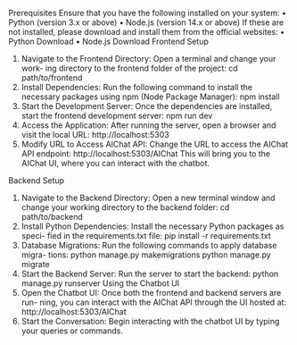 Prerequisites
Ensure that you have the following installed on your system:
• Python (version 3.x or above)
• Node.js (version 14.x or above)
If these are not installed, please download and install them from the official
websites:
• Python Download
• Node.js Download
Frontend Setup
1. Navigate to the Frontend Directory: Open a terminal and change your work-
ing directory to the frontend folder of the project:
cd path/to/frontend
2. Install Dependencies: Run the following command to install the necessary
packages using npm (Node Package Manager):
npm install
3. Start the Development Server: Once the dependencies are installed, start the
frontend development server:
npm run dev
4. Access the Application: After running the server, open a browser and visit
the local URL:
http://localhost:5303
5. Modify URL to Access AIChat API: Change the URL to access the AIChat
API endpoint:
http://localhost:5303/AIChat
This will bring you to the AIChat UI, where you can interact with the chatbot.

Backend Setup
1. Navigate to the Backend Directory: Open a new terminal window and change
your working directory to the backend folder:
cd path/to/backend
2. Install Python Dependencies: Install the necessary Python packages as speci-
fied in the requirements.txt file:
pip install -r requirements.txt
3. Database Migrations: Run the following commands to apply database migra-
tions:
python manage.py makemigrations
python manage.py migrate
4. Start the Backend Server: Run the server to start the backend:
python manage.py runserver
Using the Chatbot UI
1. Open the Chatbot UI: Once both the frontend and backend servers are run-
ning, you can interact with the AIChat API through the UI hosted at:
http://localhost:5303/AIChat
2. Start the Conversation: Begin interacting with the chatbot UI by typing your
queries or commands.
